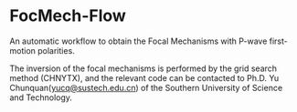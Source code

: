 # FocMech-Flow
An automatic workflow to obtain the Focal Mechanisms with P-wave first-motion polarities.

The inversion of the focal mechanisms is performed by the grid search method (CHNYTX), and the relevant code can be contacted to Ph.D. Yu Chunquan(yucq@sustech.edu.cn) of the Southern University of Science and Technology.
